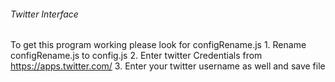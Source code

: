 ###### Twitter Interface 
 To get this program working please look for configRename.js
      1. Rename configRename.js to config.js
      2. Enter twitter Credentials from https://apps.twitter.com/
      3. Enter your twitter username as well and save file
 

